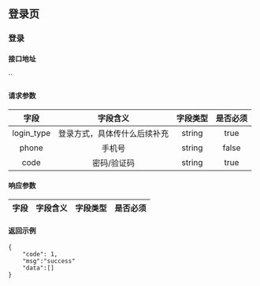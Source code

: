 ## 登录页

### 登录

#### 接口地址

``

#### 请求参数

| 字段 | 字段含义 | 字段类型 | 是否必须 |
|:----:|:----:|:----:|:----:|
| login_type | 登录方式，具体传什么后续补充 | string | true |
| phone | 手机号 | string | false |
| code | 密码/验证码 | string | true |

#### 响应参数

| 字段 | 字段含义 | 字段类型 | 是否必须 |
|:----:|:----:|:----:|:----:|

#### 返回示例
````
{
    "code": 1,
    "msg":"success"
    "data":[]
}
````

